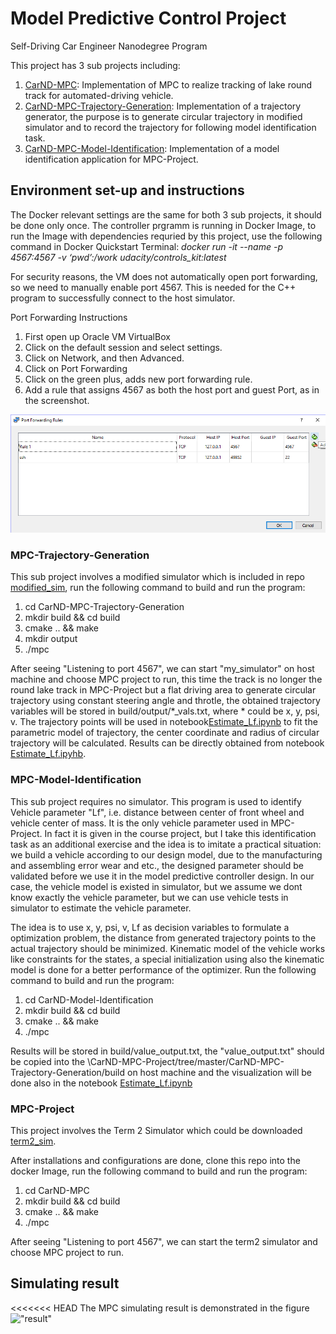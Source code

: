 # Model Predictive Control Project
Self-Driving Car Engineer Nanodegree Program

This project has 3 sub projects including:
1. [CarND-MPC](https://github.com/RuoyuLi92/CarND-MPC-Project/tree/master/CarND-MPC): Implementation of MPC to realize tracking of lake round track for automated-driving vehicle.
2. [CarND-MPC-Trajectory-Generation](https://github.com/RuoyuLi92/CarND-MPC-Project/tree/master/CarND-MPC-Trajectory-Generation): Implementation of a trajectory generator, the purpose is to generate circular trajectory in modified simulator and to record the trajectory for following model identification task. 
3. [CarND-MPC-Model-Identification](https://github.com/RuoyuLi92/CarND-MPC-Project/tree/master/CarND-MPC-Model-Identification): Implementation of a model identification application for MPC-Project.
	
## Environment set-up and instructions
The Docker relevant settings are the same for both 3 sub projects, it should be done only once. The controller prgramm is running in Docker Image, to run the Image with dependencies requried by this project, use the following command in Docker Quickstart Terminal:
_docker run -it --name <yourNameHere> -p 4567:4567 -v ‘pwd’:/work udacity/controls_kit:latest_

For security reasons, the VM does not automatically open port forwarding, so we need to manually enable port 4567. This is needed for the C++ program to successfully connect to the host simulator.

Port Forwarding Instructions
1. First open up Oracle VM VirtualBox
2. Click on the default session and select settings.
3. Click on Network, and then Advanced.
4. Click on Port Forwarding
5. Click on the green plus, adds new port forwarding rule.
6. Add a rule that assigns 4567 as both the host port and guest Port, as in the screenshot.

!["port-forward setting"](port-forward.png)

### MPC-Trajectory-Generation
This sub project involves a modified simulator which is included in repo [modified_sim](), run the following command to build and run the program:
 1. cd CarND-MPC-Trajectory-Generation
 2. mkdir build && cd build
 3. cmake .. && make
 4. mkdir output
 5. ./mpc

After seeing "Listening to port 4567", we can start "my_simulator" on host machine and choose MPC project to run, this time the track is no longer the round lake track in MPC-Project but a flat driving area
to generate circular trajectory using constant steering angle and throtle, the obtained trajectory variables will be stored in build/output/\*_vals.txt, where \* could be x, y, psi, v. The trajectory points will be used in
notebook[Estimate_Lf.ipynb](https://github.com/RuoyuLi92/CarND-MPC-Project/blob/master/CarND-MPC-Trajectory-Generation/jupyter/Estimate_Lf.ipynb) to fit the parametric model of trajectory, the center coordinate and radius of circular trajectory will be calculated. Results can be directly obtained from notebook [Estimate_Lf.ipyhb](https://github.com/RuoyuLi92/CarND-MPC-Project/blob/master/CarND-MPC-Trajectory-Generation/jupyter/Estimate_Lf.ipynb).

### MPC-Model-Identification
This sub project requires no simulator. This program is used to identify Vehicle parameter "Lf", i.e. distance between center of front wheel and vehicle center of mass. It is the only vehicle parameter used in MPC-Project. In
fact it is given in the course project, but I take this identification task as an additional exercise and the idea is to imitate a practical situation: we build a vehicle according to our design model, due to the manufacturing
and assembling error wear and etc., the designed parameter should be validated before we use it in the model predictive controller design. In our case, the vehicle model is existed in simulator, but we assume we dont know
exactly the vehicle parameter, but we can use vehicle tests in simulator to estimate the vehicle parameter.

The idea is to use x, y, psi, v, Lf as decision variables to formulate a optimization problem, the distance from generated trajectory points to the actual trajectory should be minimized. Kinematic model of the vehicle works
like constraints for the states, a special initialization using also the kinematic model is done for a better performance of the optimizer. Run the following command to build and run the program:

 1. cd CarND-Model-Identification
 2. mkdir build && cd build
 3. cmake .. && make
 4. ./mpc

Results will be stored in build/value_output.txt, the "value_output.txt" should be copied into the \CarND-MPC-Project/tree/master/CarND-MPC-Trajectory-Generation/build on host machine and the visualization will be done also in the notebook [Estimate_Lf.ipynb](https://github.com/RuoyuLi92/CarND-MPC-Project/blob/master/CarND-MPC-Trajectory-Generation/jupyter/Estimate_Lf.ipynb)

### MPC-Project
This project involves the Term 2 Simulator which could be downloaded [term2_sim](https://github.com/udacity/self-driving-car-sim/releases).

After installations and configurations are done, clone this repo into the docker Image, run the following command to build and run the program:
 1. cd CarND-MPC
 2. mkdir build && cd build
 3. cmake .. && make
 4. ./mpc

After seeing "Listening to port 4567", we can start the term2 simulator and choose MPC project to run.

## Simulating result
<<<<<<< HEAD
The MPC simulating result is demonstrated in the figure
!["result"](Udacity_cut_half.gif)

